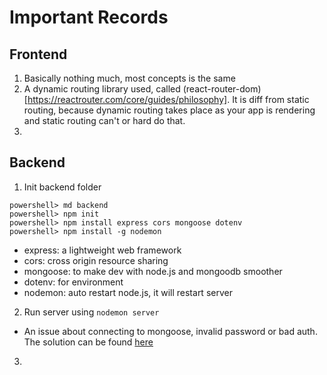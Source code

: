 # Important Records

## Frontend
1. Basically nothing much, most concepts is the same
2. A dynamic routing library used, called (react-router-dom)[https://reactrouter.com/core/guides/philosophy]. It is diff from static routing, because dynamic routing takes place as your app is rendering and static routing can't or hard do that.
3.

## Backend
1. Init backend folder
```
powershell> md backend
powershell> npm init
powershell> npm install express cors mongoose dotenv
powershell> npm install -g nodemon
```
- express: a lightweight web framework
- cors: cross origin resource sharing
- mongoose: to make dev with node.js and mongoodb smoother
- dotenv: for environment
- nodemon: auto restart node.js, it will restart server

2. Run server using `nodemon server`
- An issue about connecting to mongoose, invalid password or bad auth. The solution can be found [here](https://docs.atlas.mongodb.com/troubleshoot-connection/#special-characters-in-connection-string-password)

3.
